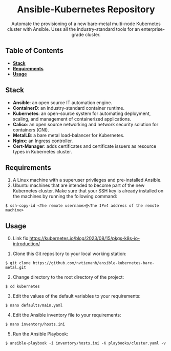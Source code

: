 <h1 align="center">
    Ansible-Kubernetes Repository
</h1>

<p align="center">
    Automate the provisioning of a new bare-metal multi-node Kubernetes cluster with Ansible.
    Uses all the industry-standard tools for an enterprise-grade cluster.
</p>

## Table of Contents

- **[Stack](#stack)**
- **[Requirements](#requirements)**
- **[Usage](#usage)**

## Stack

- **Ansible**: an open source IT automation engine.
- **ContainerD**: an industry-standard container runtime.
- **Kubernetes**: an open-source system for automating deployment, scaling, and management of containerized applications.
- **Calico**: an open source networking and network security solution for containers (CNI).
- **MetalLB**: a bare metal load-balancer for Kubernetes.
- **Nginx**: an Ingress controller.
- **Cert-Manager**: adds certificates and certificate issuers as resource types in Kubernetes cluster.

## Requirements

1. A Linux machine with a superuser privileges and pre-installed Ansible.
2. Ubuntu machines that are intended to become part of the new Kubernetes cluster.
   Make sure that your SSH key is already installed on the machines by running the following command:
```
$ ssh-copy-id <The remote username>@<The IPv4 address of the remote machine>
```

## Usage
0. Link fix https://kubernetes.io/blog/2023/08/15/pkgs-k8s-io-introduction/

1. Clone this Git repository to your local working station:
```
$ git clone https://github.com/nvtienanh/ansible-kubernetes-bare-metal.git
```

2. Change directory to the root directory of the project:
```
$ cd kubernetes
```

3. Edit the values of the default variables to your requirements:
```
$ nano defaults/main.yaml
```

4. Edit the Ansible inventory file to your requirements:
```
$ nano inventory/hosts.ini
```

5. Run the Ansible Playbook:
```
$ ansible-playbook -i inventory/hosts.ini -K playbooks/cluster.yaml -v
```
